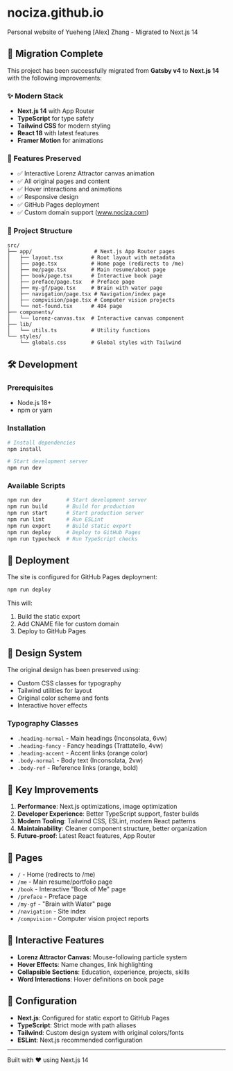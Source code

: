 # nociza.github.io

Personal website of Yueheng [Alex] Zhang - Migrated to Next.js 14

## 🚀 Migration Complete

This project has been successfully migrated from **Gatsby v4** to **Next.js 14** with the following improvements:

### ✨ Modern Stack
- **Next.js 14** with App Router
- **TypeScript** for type safety
- **Tailwind CSS** for modern styling
- **React 18** with latest features
- **Framer Motion** for animations

### 🎯 Features Preserved
- ✅ Interactive Lorenz Attractor canvas animation
- ✅ All original pages and content
- ✅ Hover interactions and animations
- ✅ Responsive design
- ✅ GitHub Pages deployment
- ✅ Custom domain support (www.nociza.com)

### 📁 Project Structure
```
src/
├── app/                    # Next.js App Router pages
│   ├── layout.tsx         # Root layout with metadata
│   ├── page.tsx           # Home page (redirects to /me)
│   ├── me/page.tsx        # Main resume/about page
│   ├── book/page.tsx      # Interactive book page
│   ├── preface/page.tsx   # Preface page
│   ├── my-gf/page.tsx     # Brain with water page
│   ├── navigation/page.tsx # Navigation/index page
│   ├── compvision/page.tsx # Computer vision projects
│   └── not-found.tsx      # 404 page
├── components/
│   └── lorenz-canvas.tsx  # Interactive canvas component
├── lib/
│   └── utils.ts           # Utility functions
└── styles/
    └── globals.css        # Global styles with Tailwind
```

## 🛠️ Development

### Prerequisites
- Node.js 18+ 
- npm or yarn

### Installation
```bash
# Install dependencies
npm install

# Start development server
npm run dev
```

### Available Scripts
```bash
npm run dev        # Start development server
npm run build      # Build for production
npm run start      # Start production server
npm run lint       # Run ESLint
npm run export     # Build static export
npm run deploy     # Deploy to GitHub Pages
npm run typecheck  # Run TypeScript checks
```

## 🚀 Deployment

The site is configured for GitHub Pages deployment:

```bash
npm run deploy
```

This will:
1. Build the static export
2. Add CNAME file for custom domain
3. Deploy to GitHub Pages

## 🎨 Design System

The original design has been preserved using:
- Custom CSS classes for typography
- Tailwind utilities for layout
- Original color scheme and fonts
- Interactive hover effects

### Typography Classes
- `.heading-normal` - Main headings (Inconsolata, 6vw)
- `.heading-fancy` - Fancy headings (Trattatello, 4vw)
- `.heading-accent` - Accent links (orange color)
- `.body-normal` - Body text (Inconsolata, 2vw)
- `.body-ref` - Reference links (orange, bold)

## 🎯 Key Improvements

1. **Performance**: Next.js optimizations, image optimization
2. **Developer Experience**: Better TypeScript support, faster builds
3. **Modern Tooling**: Tailwind CSS, ESLint, modern React patterns
4. **Maintainability**: Cleaner component structure, better organization
5. **Future-proof**: Latest React features, App Router

## 📱 Pages

- `/` - Home (redirects to /me)
- `/me` - Main resume/portfolio page
- `/book` - Interactive "Book of Me" page
- `/preface` - Preface page
- `/my-gf` - "Brain with Water" page
- `/navigation` - Site index
- `/compvision` - Computer vision project reports

## 🎨 Interactive Features

- **Lorenz Attractor Canvas**: Mouse-following particle system
- **Hover Effects**: Name changes, link highlighting
- **Collapsible Sections**: Education, experience, projects, skills
- **Word Interactions**: Hover definitions on book page

## 🔧 Configuration

- **Next.js**: Configured for static export to GitHub Pages
- **TypeScript**: Strict mode with path aliases
- **Tailwind**: Custom design system with original colors/fonts
- **ESLint**: Next.js recommended configuration

---

Built with ❤️ using Next.js 14 